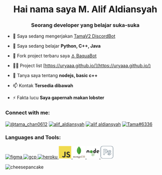 <h1 align="center">Hai nama saya M. Alif Aldiansyah</h1>
<h3 align="center">Seorang developer yang belajar suka-suka</h3>



- 🔭 Saya sedang mengerjakan [TamaV2 DiscordBot](https://github.com/Uryaaa/Tama0612)

- 🌱 Saya sedang belajar **Python, C++, Java**

- 🍴 Fork project terbaru saya [⚓ BaquaBot](https://github.com/Uryaaa/BaquaBot)

- 👨‍💻 Project list [https://uryaaa.github.io/](https://uryaaa.github.io/)

- 💬 Tanya saya tentang **nodejs, basic c++**

- 📫 Kontak **Tersedia dibawah**

- ⚡ Fakta lucu **Saya gapernah makan lobster**

<h3 align="left">Connect with me:</h3>
<p align="left">
<a href="https://twitter.com/@tama_chan0612" target="blank"><img align="center" src="https://raw.githubusercontent.com/rahuldkjain/github-profile-readme-generator/master/src/images/icons/Social/twitter.svg" alt="@tama_chan0612" height="30" width="40" /></a>
<a href="https://instagram.com/alif_aldiansyah" target="blank"><img align="center" src="https://raw.githubusercontent.com/rahuldkjain/github-profile-readme-generator/master/src/images/icons/Social/instagram.svg" alt="alif_aldiansyah" height="30" width="40" /></a>
<a href="https://www.youtube.com/c/alif aldiansyah" target="blank"><img align="center" src="https://raw.githubusercontent.com/rahuldkjain/github-profile-readme-generator/master/src/images/icons/Social/youtube.svg" alt="alif aldiansyah" height="30" width="40" /></a>
<a href="https://discord.gg/Tama#6336" target="blank"><img align="center" src="https://raw.githubusercontent.com/rahuldkjain/github-profile-readme-generator/master/src/images/icons/Social/discord.svg" alt="Tama#6336" height="30" width="40" /></a>
</p>

<h3 align="left">Languages and Tools:</h3>
<p align="left"> <a href="https://www.figma.com/" target="_blank"> <img src="https://www.vectorlogo.zone/logos/figma/figma-icon.svg" alt="figma" width="40" height="40"/> </a> <a href="https://cloud.google.com" target="_blank"> <img src="https://www.vectorlogo.zone/logos/google_cloud/google_cloud-icon.svg" alt="gcp" width="40" height="40"/> </a> <a href="https://heroku.com" target="_blank"> <img src="https://www.vectorlogo.zone/logos/heroku/heroku-icon.svg" alt="heroku" width="40" height="40"/> </a> <a href="https://developer.mozilla.org/en-US/docs/Web/JavaScript" target="_blank"> <img src="https://raw.githubusercontent.com/devicons/devicon/master/icons/javascript/javascript-original.svg" alt="javascript" width="40" height="40"/> </a> <a href="https://www.mongodb.com/" target="_blank"> <img src="https://raw.githubusercontent.com/devicons/devicon/master/icons/mongodb/mongodb-original-wordmark.svg" alt="mongodb" width="40" height="40"/> </a> <a href="https://nodejs.org" target="_blank"> <img src="https://raw.githubusercontent.com/devicons/devicon/master/icons/nodejs/nodejs-original-wordmark.svg" alt="nodejs" width="40" height="40"/> </a> <a href="https://www.photoshop.com/en" target="_blank"> <img src="https://raw.githubusercontent.com/devicons/devicon/master/icons/photoshop/photoshop-line.svg" alt="photoshop" width="40" height="40"/> </a> </p>

<p><img align="center" src="https://github-readme-stats.vercel.app/api/top-langs?username=cheesepancake&show_icons=true&theme=radical&locale=en&layout=compact" alt="cheesepancake" /></p>
